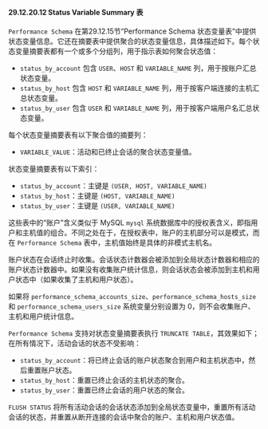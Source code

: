 #### 29.12.20.12 Status Variable Summary 表

`Performance Schema` 在第29.12.15节“Performance Schema 状态变量表”中提供状态变量信息。它还在摘要表中提供聚合的状态变量信息，具体描述如下。每个状态变量摘要表都有一个或多个分组列，用于指示表如何聚合状态值：

- `status_by_account` 包含 `USER`、`HOST` 和 `VARIABLE_NAME` 列，用于按账户汇总状态变量。
- `status_by_host` 包含 `HOST` 和 `VARIABLE_NAME` 列，用于按客户端连接的主机汇总状态变量。
- `status_by_user` 包含 `USER` 和 `VARIABLE_NAME` 列，用于按客户端用户名汇总状态变量。

每个状态变量摘要表有以下聚合值的摘要列：

- `VARIABLE_VALUE`：活动和已终止会话的聚合状态变量值。

状态变量摘要表有以下索引：

- `status_by_account`：主键是 `(USER, HOST, VARIABLE_NAME)`
- `status_by_host`：主键是 `(HOST, VARIABLE_NAME)`
- `status_by_user`：主键是 `(USER, VARIABLE_NAME)`

这些表中的“账户”含义类似于 MySQL `mysql` 系统数据库中的授权表含义，即指用户和主机值的组合。不同之处在于，在授权表中，账户的主机部分可以是模式，而在 `Performance Schema` 表中，主机值始终是具体的非模式主机名。

账户状态在会话终止时收集。会话状态计数器会被添加到全局状态计数器和相应的账户状态计数器中。如果没有收集账户统计信息，则会话状态会被添加到主机和用户状态中（如果收集了主机和用户状态）。

如果将 `performance_schema_accounts_size`、`performance_schema_hosts_size` 和 `performance_schema_users_size` 系统变量分别设置为 0，则不会收集账户、主机和用户统计信息。

`Performance Schema` 支持对状态变量摘要表执行 `TRUNCATE TABLE`，其效果如下；在所有情况下，活动会话的状态不受影响：

- `status_by_account`：将已终止会话的账户状态聚合到用户和主机状态中，然后重置账户状态。
- `status_by_host`：重置已终止会话的主机状态的聚合。
- `status_by_user`：重置已终止会话的用户状态的聚合。

`FLUSH STATUS` 将所有活动会话的会话状态添加到全局状态变量中，重置所有活动会话的状态，并重置从断开连接的会话中聚合的账户、主机和用户状态值。